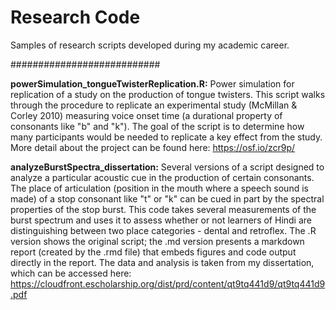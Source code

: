 # Research Code

Samples of research scripts developed during my academic career.

###########################

<b>powerSimulation_tongueTwisterReplication.R:</b> 
Power simulation for replication of a study on the production of tongue twisters. This script walks through the procedure to replicate an experimental study (McMillan & Corley 2010) measuring voice onset time (a durational property of consonants like "b" and "k"). The goal of the script is to determine how many participants would be needed to replicate a key effect from the study. More detail about the project can be found here: https://osf.io/zcr9p/

<b>analyzeBurstSpectra_dissertation:</b>
Several versions of a script designed to analyze a particular acoustic cue in the production of certain consonants. The place of articulation (position in the mouth where a speech sound is made) of a stop consonant like "t" or "k" can be cued in part by the spectral properties of the stop burst. This code takes several measurements of the burst spectrum and uses it to assess whether or not learners of Hindi are distinguishing between two place categories - dental and retroflex. The .R version shows the original script; the .md version presents a markdown report (created by the .rmd file) that embeds figures and code output directly in the report. The data and analysis is taken from my dissertation, which can be accessed here: https://cloudfront.escholarship.org/dist/prd/content/qt9tq441d9/qt9tq441d9.pdf

